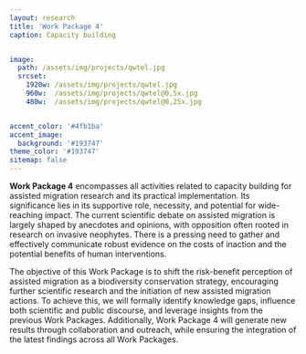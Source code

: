 ```yaml
---
layout: research
title: 'Work Package 4'
caption: Capacity building


image: 
  path: /assets/img/projects/qwtel.jpg
  srcset: 
    1920w: /assets/img/projects/qwtel.jpg
    960w:  /assets/img/projects/qwtel@0,5x.jpg
    480w:  /assets/img/projects/qwtel@0,25x.jpg


accent_color: '#4fb1ba'
accent_image:
  background: '#193747'
theme_color: '#193747'
sitemap: false
---
```


**Work Package 4** encompasses all activities related to capacity building for assisted migration research and its practical implementation. Its significance lies in its supportive role, necessity, and potential for wide-reaching impact. The current scientific debate on assisted migration is largely shaped by anecdotes and opinions, with opposition often rooted in research on invasive neophytes. There is a pressing need to gather and effectively communicate robust evidence on the costs of inaction and the potential benefits of human interventions. 

The objective of this Work Package is to shift the risk-benefit perception of assisted migration as a biodiversity conservation strategy, encouraging further scientific research and the initiation of new assisted migration actions. To achieve this, we will formally identify knowledge gaps, influence both scientific and public discourse, and leverage insights from the previous Work Packages. Additionally, Work Package 4 will generate new results through collaboration and outreach, while ensuring the integration of the latest findings across all Work Packages.


